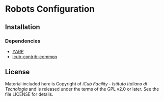 Robots Configuration
====================

## Installation

### Dependencies
- [YARP](https://github.com/robotology/yarp)
- [icub-contrib-common](https://github.com/robotology/icub-contrib-common)

## License

Material included here is Copyright of _iCub Facility - Istituto Italiano di
Tecnologia_ and is released under the terms of the GPL v2.0 or later.
See the file LICENSE for details.
